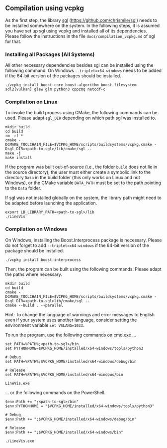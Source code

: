 ## Compilation using vcpkg

As the first step, the library [sgl](https://github.com/chrismile/sgl) (https://github.com/chrismile/sgl) needs to be
installed somewhere on the system. In the following steps, it is assumed you have set up sgl using vcpkg and installed
all of its dependencies. Please follow the instructions in the file `docs/compilation_vcpkg.md` of sgl for that.


### Installing all Packages (All Systems)

All other necessary dependencies besides sgl can be installed using the following command.
On Windows `--triplet=x64-windows` needs to be added if the 64-bit version of the packages should be installed.

```
./vcpkg install boost-core boost-algorithm boost-filesystem sdl2[vulkan] glew glm python3 cppzmq netcdf-c
```


### Compilation on Linux

To invoke the build process using CMake, the following commands can be used.
Please adapt `sgl_DIR` depending on which path sgl was installed to.

```
mkdir build
cd build
rm -rf *
cmake -DCMAKE_TOOLCHAIN_FILE=$VCPKG_HOME/scripts/buildsystems/vcpkg.cmake -Dsgl_DIR=<path-to-sgl>/lib/cmake/sgl ..
make -j
make install
```

If the program was built out-of-source (i.e., the folder `build` does not lie in the source directory), the user must
either create a symbolic link to the directory `Data` in the build folder (this only works on Linux and not Windows),
or the CMake variable `DATA_PATH` must be set to the path pointing to the `Data` folder.

If sgl was not installed globally on the system, the library path might need to be adapted before launching the
application.

```
export LD_LIBRARY_PATH=<path-to-sgl>/lib
./LineVis
```


### Compilation on Windows

On Windows, installing the Boost.Interprocess package is necessary.
Please do not forget to add `--triplet=x64-windows` if the 64-bit version of the package should be installed.

```
./vcpkg install boost-interprocess
```

Then, the program can be built using the following commands. Please adapt the paths where necessary.

```
mkdir build
cd build
cmake -DCMAKE_TOOLCHAIN_FILE=$VCPKG_HOME/scripts/buildsystems/vcpkg.cmake -Dsgl_DIR=<path-to-sgl>lib/cmake/sgl ..
cmake --build . --parallel
```

Hint: To change the language of warnings and error messages to English even if your system uses another language,
consider setting the environment variable `set VSLANG=1033`.

To run the program, use the following commands on cmd.exe ...

```
set PATH=%PATH%;<path-to-sgl>/bin
set PYTHONHOME=$VCPKG_HOME/installed/x64-windows/tools/python3

# Debug
set PATH=%PATH%;$VCPKG_HOME/installed/x64-windows/debug/bin

# Release
set PATH=%PATH%;$VCPKG_HOME/installed/x64-windows/bin

LineVis.exe
```

... or the following commands on the PowerShell.

```
$env:Path += ";<path-to-sgl>/bin"
$env:PYTHONHOME = "$VCPKG_HOME/installed/x64-windows/tools/python3"

# Debug
$env:Path += ";$VCPKG_HOME/installed/x64-windows/debug/bin"

# Release
$env:Path += ";$VCPKG_HOME/installed/x64-windows/bin"

./LineVis.exe
```
